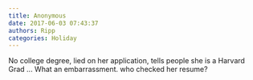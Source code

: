 ```yaml
---
title: Anonymous
date: 2017-06-03 07:43:37
authors: Ripp
categories: Holiday
---
```


 No college degree, lied on her application, tells people she is a Harvard Grad ... What an embarrassment. who checked her resume?